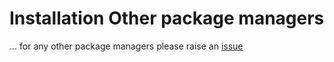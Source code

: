 # Installation Other package managers

... for any other package managers please raise an [issue](https://github.com/a1ecbr0wn/r53-ddns/issues)
